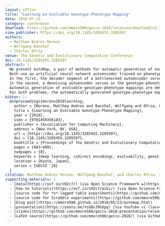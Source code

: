 ```yaml
---
layout: efflux
title: "Learning an Evolvable Genotype-Phenotype Mapping"
date: 2018-07-15
category: conference
download: https://github.com/mmore500/gecco-2018/releases/download/v3.1.4/sample-sigconf.pdf
view_publisher: https://doi.org/10.1145/3205455.3205597
authors:
  - Matthew Andres Moreno
  - Wolfgang Banzhaf
  - Charles Ofria
venue: The Genetic and Evolutionary Computation Conference
doi: 10.1145/3205455.3205597
abstract: |
  We present AutoMap, a pair of methods for automatic generation of evolvable genotype-phenotype mappings.
  Both use an artificial neural network autoencoder trained on phenotypes harvested from fitness peaks as the basis for a genotype-phenotype mapping.
  In the first, the decoder segment of a bottlenecked autoencoder serves as the genotype-phenotype mapping.
  In the second, a denoising autoencoder serves as the genotype-phenotype mapping.
  Automatic generation of evolvable genotype-phenotype mappings are demonstrated on the n-legged table problem, a toy problem that defines a simple rugged fitness landscape, and the Scrabble string problem, a more complicated problem that serves as a rough model for linear genetic programming.
  For both problems, the automatically generated genotype-phenotype mappings are found to enhance evolvability.
bibtex: |-
  @inproceedings{moreno2018learning,
    author = {Moreno, Matthew Andres and Banzhaf, Wolfgang and Ofria, Charles},
    title = {Learning an Evolvable Genotype-Phenotype Mapping},
    year = {2018},
    isbn = {9781450356183},
    publisher = {Association for Computing Machinery},
    address = {New York, NY, USA},
    url = {https://doi.org/10.1145/3205455.3205597},
    doi = {10.1145/3205455.3205597},
    booktitle = {Proceedings of the Genetic and Evolutionary Computation Conference},
    pages = {983–990},
    numpages = {8},
    keywords = {deep learning, indirect encodings, evolvability, genetic algorithms, adaptive representations, genotype-phenotype map},
    location = {Kyoto, Japan},
    series = {GECCO '18}
  }
citation: Matthew Andres Moreno, Wolfgang Banzhaf, and Charles Ofria. 2018. Learning an evolvable genotype-phenotype mapping. In Proceedings of the Genetic and Evolutionary Computation Conference (GECCO '18). Association for Computing Machinery, New York, NY, USA, 983–990. <https://doi.org/10.1145/3205455.3205597>
supporting_materials: |
  - [data](https://osf.io/n92c7/) [via Open Science Framework ❋](https://osf.io)
  - [how-to tutorials](https://osf.io/n92c7/wiki/) [via Open Science Framework ❋](https://osf.io)
  - [source code for *n*-legged table experiments](https://github.com/mmore500/cse-848-project) [via GitHub <i class="icon-github-1"></i>](https://github.com/)
  - [source code for Scrabble experiments](https://github.com/mmore500/scrabble_evo_autoencoder) [via GitHub <i class="icon-github-1"></i>](https://github.com/)
  - [blog post](https://mmore500.github.io/2018/05/23/automap.html)
  - [presentation](https://youtu.be/YsU8sJ9nXpg) [via YouTube <i class="icon-video"></i>](https://youtube.com)
  - [slides](https://github.com/mmore500/gecco-2018-presentation/releases/download/v1.1.0/gecco-2018-presentation.pdf)
  - [LaTeX source](https://github.com/mmore500/gecco-2018/) [via GitHub <i class="icon-github-1"></i>](https://github.com/)
---
```

